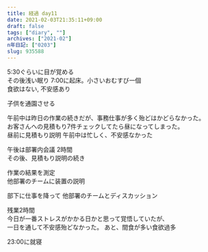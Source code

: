 ```yaml
---
title: 経過 day11
date: 2021-02-03T21:35:11+09:00
draft: false
tags: ["diary", ""]
archives: ["2021-02"]
n年日記: ["0203"]
slug: 935588
---
```

5:30ぐらいに目が覚める  
その後浅い眠り
7:00に起床。小さいおむすび一個  
食欲はない, 不安感あり

子供を通園させる

午前中は昨日の作業の続きだが、事務仕事が多く殆どはかどらなかった。  
お客さんへの見積もり7件チェックしてたら昼になってしまった。  
昼前に見積もり説明
午前中は忙しく、不安感なかった

午後は部署内会議 2時間  
その後、見積もり説明の続き  

作業の結果を測定  
他部署のチームに装置の説明

部下に仕事を降って
他部署のチームとディスカッション

残業2時間  
今日が一番ストレスがかかる日かと思って覚悟していたが、  
一日を通して不安感殆どなかった。
あと、間食が多い食欲過多

23:00に就寝